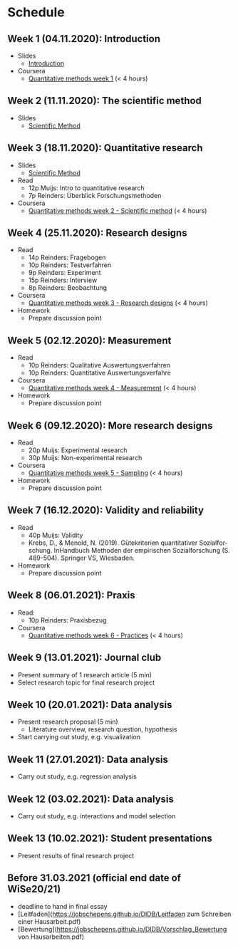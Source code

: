 # Schedule

## Week  1 (04.11.2020): Introduction 

- Slides
	- [Introduction](https://jobschepens.github.io/DIDB/slides/w1-intro/w1-intro.html)
- Coursera
	- [Quantitative methods week 1](https://www.coursera.org/learn/quantitative-methods) (< 4 hours)
	
## Week  2 (11.11.2020): The scientific method 

- Slides
	- [Scientific Method](https://jobschepens.github.io/DIDB/slides/w2/w2-discussion.html)

## Week  3 (18.11.2020): Quantitative research

- Slides
	- [Scientific Method](https://jobschepens.github.io/DIDB/slides/w3/w3.html)
- Read
	- 12p Muijs: Intro to quantitative research
	- 7p Reinders: Überblick Forschungsmethoden
- Coursera
	- [Quantitative methods week 2 - Scientific method](https://www.coursera.org/learn/quantitative-methods) (< 4 hours)

## Week  4 (25.11.2020): Research designs

- Read
	- 14p Reinders: Fragebogen 
	- 10p Reinders: Testverfahren
	- 9p Reinders: Experiment 
	- 15p Reinders: Interview
	- 8p Reinders: Beobachtung
- Coursera
	- [Quantitative methods week 3 - Research designs](https://www.coursera.org/learn/quantitative-methods) (< 4 hours)
- Homework
	- Prepare discussion point

## Week  5 (02.12.2020): Measurement

- Read 
	- 10p Reinders: Qualitative Auswertungsverfahren 
	- 10p Reinders: Quantitative Auswertungsverfahre
- Coursera
	- [Quantitative methods week 4 - Measurement](https://www.coursera.org/learn/quantitative-methods) (< 4 hours)
- Homework
	- Prepare discussion point

## Week  6 (09.12.2020): More research designs

- Read
	- 20p Muijs: Experimental research
	- 30p Muijs: Non-experimental research
- Coursera
	- [Quantitative methods week 5 - Sampling](https://www.coursera.org/learn/quantitative-methods) (< 4 hours)
- Homework
	- Prepare discussion point

## Week  7 (16.12.2020): Validity and reliability 

- Read 
	- 40p Muijs: Validity
	- Krebs, D., & Menold, N. (2019). Gütekriterien quantitativer Sozialfor-schung. InHandbuch Methoden der empirischen Sozialforschung (S. 489-504). Springer VS, Wiesbaden.
- Homework
	- Prepare discussion point

## Week  8 (06.01.2021): Praxis

- Read:
	- 10p Reinders: Praxisbezug 
- Coursera
	- [Quantitative methods week 6 - Practices](https://www.coursera.org/learn/quantitative-methods) (< 4 hours)

## Week  9 (13.01.2021): Journal club

- Present summary of 1 research article (5 min)
- Select research topic for final research project

## Week 10 (20.01.2021): Data analysis

- Present research proposal (5 min)
	- Literature overview, research question, hypothesis
- Start carrying out study, e.g. visualization

## Week 11 (27.01.2021): Data analysis

- Carry out study, e.g. regression analysis

## Week 12 (03.02.2021): Data analysis

- Carry out study, e.g. interactions and model selection

## Week 13 (10.02.2021): Student presentations

- Present results of final research project

## Before 31.03.2021 (official end date of WiSe20/21)

- deadline to hand in final essay
- [Leitfaden](https://jobschepens.github.io/DIDB/Leitfaden zum Schreiben einer Hausarbeit.pdf)
- [Bewertung](https://jobschepens.github.io/DIDB/Vorschlag_Bewertung von Hausarbeiten.pdf)